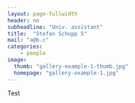 ```yaml
---
layout: page-fullwidth
header: no
subheadline: "Univ. assistant"
title:  "Stefan Schupp 5"
mail: "a@b.c"
categories:
    - people
image:
  thumb: "gallery-example-1-thumb.jpg"
  homepage: "gallery-example-1.jpg"
---
```


<!--more-->

Test
